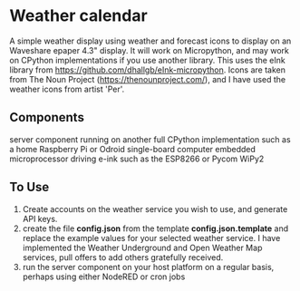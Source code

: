 # Weather calendar

A simple weather display using weather and forecast icons to display on an Waveshare epaper 4.3" display. It will work on Micropython, and may work on CPython implementations if you use another library. This uses the eInk library from https://github.com/dhallgb/eInk-micropython. Icons are taken from The Noun Project (https://thenounproject.com/), and I have used the weather icons from artist 'Per'.

## Components
 server component running on another full CPython implementation such as a home Raspberry Pi or Odroid single-board computer
 embedded microprocessor driving e-ink such as the ESP8266 or Pycom WiPy2

## To Use
1. Create accounts on the weather service you wish to use, and generate API keys.
1. create the file __config.json__ from the template __config.json.template__ and replace the example values for your selected weather service. I have implemented the Weather Underground and Open Weather Map services, pull offers to add others gratefully received.
1. run the server component on your host platform on a regular basis, perhaps using either NodeRED or cron jobs
